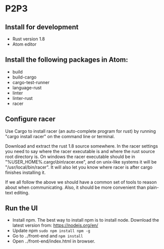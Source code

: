 # P2P3 #

## Install for development ##
* Rust version 1.8
* Atom editor

## Install the following packages in Atom: ##
* build
* build-cargo
* cargo-test-runner
* language-rust
* linter
* linter-rust
* racer

## Configure racer ##
Use Cargo to install racer (an auto-complete program for rust) by running "cargo install racer" on the command line or terminal.

Download and extract the rust 1.8 source somewhere. In the racer settings you need to say where the racer executable is and where the rust source root directory is. On windows the racer executable should be in "%USER_HOME%\.cargo\bin\racer.exe", and on unix-like systems it will be "/usr/local/bin/racer". It will also let you know where racer is after cargo finishes installing it.

If we all follow the above we should have a common set of tools to reason about when communicating. Also, it should be more convenient than plain-text editing.

## Run the UI ##
* Install npm. The best way to install npm is to install node. Download the latest version from: https://nodejs.org/en/
* Update npm ```sudo npm install npm -g```
* Go to ../front-end and ```npm install```
* Open ../front-end/index.html in browser.

